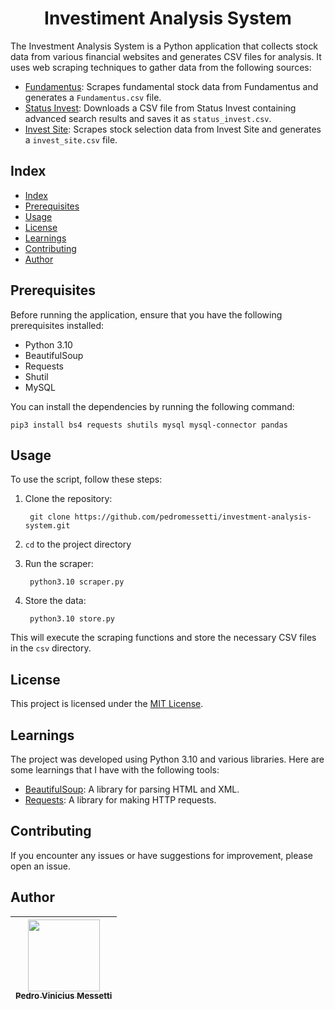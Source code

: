 <h1 align="center">
    Investiment Analysis System
</h1>

<p>
The Investment Analysis System is a Python application that collects stock data from various financial websites and generates CSV files for analysis. It uses web scraping techniques to gather data from the following sources:

- [Fundamentus](https://www.Fundamentus.com.br/resultado.php): Scrapes fundamental stock data from Fundamentus and generates a `Fundamentus.csv` file.
- [Status Invest](https://statusinvest.com.br/): Downloads a CSV file from Status Invest containing advanced search results and saves it as `status_invest.csv`.
- [Invest Site](https://www.investsite.com.br/): Scrapes stock selection data from Invest Site and generates a `invest_site.csv` file.
</p>

## Index
- [Index](#index)
- [Prerequisites](#prerequisites)
- [Usage](#usage)
- [License](#license)
- [Learnings](#learnings)
- [Contributing](#contributing)
- [Author](#author)

## Prerequisites

Before running the application, ensure that you have the following prerequisites installed:

- Python 3.10
- BeautifulSoup
- Requests
- Shutil
- MySQL

You can install the dependencies by running the following command:

    pip3 install bs4 requests shutils mysql mysql-connector pandas

## Usage

To use the script, follow these steps:

1. Clone the repository:

        git clone https://github.com/pedromessetti/investment-analysis-system.git

2. `cd` to the project directory

3. Run the scraper:

        python3.10 scraper.py

4. Store the data:

        python3.10 store.py

This will execute the scraping functions and store the necessary CSV files in the `csv` directory.

## License

This project is licensed under the [MIT License](LICENSE).

## Learnings

The project was developed using Python 3.10 and various libraries. Here are some learnings that I have with the following tools:

- [BeautifulSoup](https://www.crummy.com/software/BeautifulSoup/): A library for parsing HTML and XML.
- [Requests](https://docs.python-requests.org/): A library for making HTTP requests.

## Contributing

If you encounter any issues or have suggestions for improvement, please open an issue.

## Author
| [<img src="https://avatars.githubusercontent.com/u/105685220?v=4" width=115><br><sub>Pedro Vinicius Messetti</sub>](https://github.com/pedromessetti) |
|:---------------------------------------------------------------------------------------------------------------------------------------------------: |